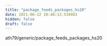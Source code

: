 ```yaml
---
title: "package_feeds_packages_hs20"
date: 2021-06-22 10:48:13.534983
hidden: false
draft: false
---
```


ath79/generic/package_feeds_packages_hs20

